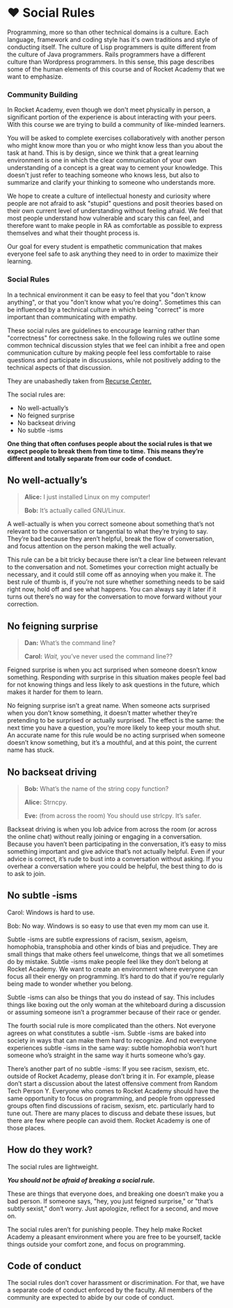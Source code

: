 # ❤️ Social Rules

Programming, more so than other technical domains is a culture. Each language, framework and coding style has it's own traditions and style of conducting itself. The culture of Lisp programmers is quite different from the culture of Java programmers. Rails programmers have a different culture than Wordpress programmers. In this sense, this page describes some of the human elements of this course and of Rocket Academy that we want to emphasize.

### Community Building

In Rocket Academy, even though we don't meet physically in person, a significant portion of the experience is about interacting with your peers. With this course we are trying to build a community of like-minded learners.

You will be asked to complete exercises collaboratively with another person who might know more than you or who might know less than you about the task at hand. This is by design, since we think that a great learning environment is one in which the clear communication of your own understanding of a concept is a great way to cement your knowledge. This doesn't just refer to teaching someone who knows less, but also to summarize and clarify your thinking to someone who understands more.

We hope to create a culture of intellectual honesty and curiosity where people are not afraid to ask "stupid" questions and posit theories based on their own current level of understanding without feeling afraid. We feel that most people understand how vulnerable and scary this can feel, and therefore want to make people in RA as comfortable as possible to express themselves and what their thought process is. 

Our goal for every student is empathetic communication that makes everyone feel safe to ask anything they need to in order to maximize their learning.

### Social Rules

In a technical environment it can be easy to feel that you "don't know anything", or that you "don't know what you're doing". Sometimes this can be influenced by a technical culture in which being "correct" is more important than communicating with empathy.

These social rules are guidelines to encourage learning rather than "correctness" for correctness sake. In the following rules we outline some common technical discussion styles that we feel can inhibit a free and open communication culture by making people feel less comfortable to raise questions and participate in discussions, while not positively adding to the technical aspects of that discussion.

They are unabashedly taken from [Recurse Center.](https://www.recurse.com/social-rules)

The social rules are:

* No well-actually’s
* No feigned surprise
* No backseat driving
* No subtle -isms

**One thing that often confuses people about the social rules is that we expect people to break them from time to time. This means they’re different and totally separate from our code of conduct.**

## No well-actually’s

> **Alice:** I just installed Linux on my computer!
>
> **Bob:** It’s actually called GNU/Linux.

A well-actually is when you correct someone about something that’s not relevant to the conversation or tangential to what they’re trying to say. They’re bad because they aren’t helpful, break the flow of conversation, and focus attention on the person making the well actually.

This rule can be a bit tricky because there isn’t a clear line between relevant to the conversation and not. Sometimes your correction might actually be necessary, and it could still come off as annoying when you make it. The best rule of thumb is, if you’re not sure whether something needs to be said right now, hold off and see what happens. You can always say it later if it turns out there’s no way for the conversation to move forward without your correction.

## No feigning surprise

> **Dan:** What’s the command line?
>
> **Carol:** _Wait,_ you’ve never used the command line??

Feigned surprise is when you act surprised when someone doesn’t know something. Responding with surprise in this situation makes people feel bad for not knowing things and less likely to ask questions in the future, which makes it harder for them to learn.

No feigning surprise isn’t a great name. When someone acts surprised when you don’t know something, it doesn’t matter whether they’re pretending to be surprised or actually surprised. The effect is the same: the next time you have a question, you’re more likely to keep your mouth shut. An accurate name for this rule would be no acting surprised when someone doesn’t know something, but it’s a mouthful, and at this point, the current name has stuck.

## No backseat driving

> **Bob:** What’s the name of the string copy function?
>
> **Alice:** Strncpy.
>
> **Eve:** \(from across the room\) You should use strlcpy. It’s safer.

Backseat driving is when you lob advice from across the room \(or across the online chat\) without really joining or engaging in a conversation. Because you haven’t been participating in the conversation, it’s easy to miss something important and give advice that’s not actually helpful. Even if your advice is correct, it’s rude to bust into a conversation without asking. If you overhear a conversation where you could be helpful, the best thing to do is to ask to join.

## No subtle -isms

Carol: Windows is hard to use.

Bob: No way. Windows is so easy to use that even my mom can use it.

Subtle -isms are subtle expressions of racism, sexism, ageism, homophobia, transphobia and other kinds of bias and prejudice. They are small things that make others feel unwelcome, things that we all sometimes do by mistake. Subtle -isms make people feel like they don’t belong at Rocket Academy. We want to create an environment where everyone can focus all their energy on programming. It’s hard to do that if you’re regularly being made to wonder whether you belong.

Subtle -isms can also be things that you do instead of say. This includes things like boxing out the only woman at the whiteboard during a discussion or assuming someone isn’t a programmer because of their race or gender.

The fourth social rule is more complicated than the others. Not everyone agrees on what constitutes a subtle -ism. Subtle -isms are baked into society in ways that can make them hard to recognize. And not everyone experiences subtle -isms in the same way: subtle homophobia won’t hurt someone who’s straight in the same way it hurts someone who’s gay.

There’s another part of no subtle -isms: If you see racism, sexism, etc. outside of Rocket Academy, please don’t bring it in. For example, please don’t start a discussion about the latest offensive comment from Random Tech Person Y. Everyone who comes to Rocket Academy should have the same opportunity to focus on programming, and people from oppressed groups often find discussions of racism, sexism, etc. particularly hard to tune out. There are many places to discuss and debate these issues, but there are few where people can avoid them. Rocket Academy is one of those places.

## How do they work?

The social rules are lightweight.

_**You should not be afraid of breaking a social rule.**_

These are things that everyone does, and breaking one doesn’t make you a bad person. If someone says, "hey, you just feigned surprise," or "that’s subtly sexist," don’t worry. Just apologize, reflect for a second, and move on.

The social rules aren’t for punishing people. They help make Rocket Academy a pleasant environment where you are free to be yourself, tackle things outside your comfort zone, and focus on programming.

## Code of conduct

The social rules don’t cover harassment or discrimination. For that, we have a separate code of conduct enforced by the faculty. All members of the community are expected to abide by our code of conduct.

